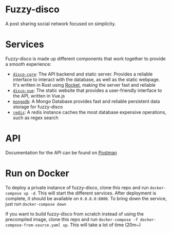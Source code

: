 # Fuzzy-disco
A post sharing social network focused on simplicity. 

# Services
Fuzzy-disco is made up different components that work together to provide a
smooth experience:

- [`disco-core`](disco-core): The API backend and static server. Provides a 
reliable interface to interact with the database, as well as the static webpage.
It's written in Rust using [Rocket](https://rocket.rs), making the server fast
and reliable
- [`disco-vue`](disco-vue): The static website that provides a user-friendly
interface to the API, written in Vue.js
- [`mongodb`](https://www.mongodb.com): A Mongo Database provides fast and
reliable persistent data storage for fuzzy-disco
- [`redis`](https://redis.io): A redis instance caches the most database 
expensive operations, such as regex search

# API
Documentation for the API can be found on 
[Postman](https://www.postman.com/Altair-Bueno/workspace/fuzzy-disco/overview)


# Run on Docker
To deploy a private instance of fuzzy-disco, clone this repo and run 
`docker-compose up -d`. This will start the different services. After deployment
is complete, it should be available on `0.0.0.0:8000`. To bring down the 
service, just run `docker-compose down`

If you want to build fuzzy-disco from scratch instead of using the precompiled
image, clone this repo and run
`docker-compose -f docker-compose-from-source.yaml up`. This will take a lot of
time (20m~)
